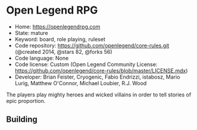 # Open Legend RPG

- Home: https://openlegendrpg.com
- State: mature
- Keyword: board, role playing, ruleset
- Code repository: https://github.com/openlegend/core-rules.git (@created 2014, @stars 82, @forks 56)
- Code language: None
- Code license: Custom (Open Legend Community License: https://github.com/openlegend/core-rules/blob/master/LICENSE.mdx)
- Developer: Brian Feister, Cryogenic, Fabio Endrizzi, istabosz, Mario Lurig, Matthew O'Connor, Michael Loubier, R.J. Wood

The players play mighty heroes and wicked villains in order to tell stories of epic proportion.

## Building
